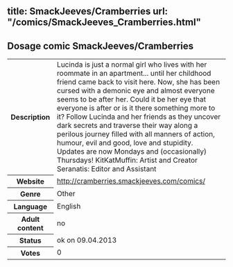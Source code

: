 title: SmackJeeves/Cramberries
url: "/comics/SmackJeeves_Cramberries.html"
---
Dosage comic SmackJeeves/Cramberries
-----------------------------------------

<table class="comicinfo">
<tr>
<th>Description</th><td>Lucinda is just a normal girl who lives with her roommate in an apartment... until her childhood friend came back to visit here. Now, she has been cursed with a demonic eye and almost everyone seems to be after her. Could it be her eye that everyone is after or is it there something more to it? Follow Lucinda and her friends as they uncover dark secrets and traverse their way along a perilous journey filled with all manners of action, humour, evil and good, love and stupidity. Updates are now Mondays and (occasionally) Thursdays! KitKatMuffin: Artist and Creator Seranatis: Editor and Assistant</td>
</tr>
<tr>
<th>Website</th><td><a href="http://cramberries.smackjeeves.com/comics/">http://cramberries.smackjeeves.com/comics/</a></td>
</tr>
<tr>
<th>Genre</th><td>Other</td>
</tr>
<tr>
<th>Language</th><td>English</td>
</tr>
<tr>
<th>Adult content</th><td>no</td>
</tr>
<tr>
<th>Status</th><td>ok on 09.04.2013</td>
</tr>
<tr>
<th>Votes</th><td>0</div></td>
</tr>
</table>
